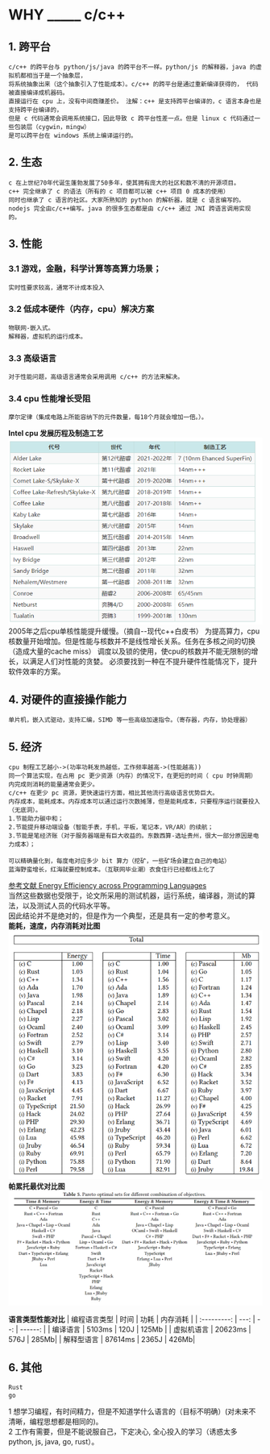# WHY _____ c/c++
## 1. 跨平台
    c/c++ 的跨平台与 python/js/java 的跨平台不一样。python/js 的解释器，java 的虚拟机都相当于是一个抽象层，
    将系统抽象出来（这个抽象引入了性能成本）。c/c++ 的跨平台是通过重新编译获得的， 代码被直接编译成机器码。
    直接运行在 cpu 上，没有中间商赚差价。 注解：c++ 是支持跨平台编译的，c 语言本身也是支持跨平台编译的，
    但是 c 代码通常会调用系统接口，因此导致 c 跨平台性差一点。但是 linux c 代码通过一些包装层（cygwin，mingw）
    是可以跨平台在 windows 系统上编译运行的。

## 2. 生态
    c 在上世纪70年代诞生蓬勃发展了50多年，使其拥有庞大的社区和数不清的开源项目。
    c++ 完全继承了 c 的语法（所有的 c 项目都可以被 c++ 项目 0 成本的使用）
    同时也继承了 c 语言的社区。大家所熟知的 python 的解析器，就是 c 语言编写的。
    nodejs 完全由c/c++编写。java 的很多生态都是由 c/c++ 通过 JNI 跨语言调用实现的。

## 3. 性能
### 3.1 游戏，金融，科学计算等高算力场景；
    实时性要求较高，通常不计成本投入
### 3.2 低成本硬件（内存，cpu）解决方案
    物联网-嵌入式。
    解释器，虚拟机的运行成本。
### 3.3 高级语言
    对于性能问题，高级语言通常会采用调用 c/c++ 的方法来解决。
### 3.4 cpu 性能增长受阻
    摩尔定律（集成电路上所能容纳下的元件数量，每18个月就会增加一倍。）。
**Intel cpu 发展历程及制造工艺**<br>
![intel_cpu_road_map](./intel_cpu_road_map.png)<br>
    2005年之后cpu单核性能提升缓慢。（摘自--现代c++白皮书）
    为提高算力，cpu核数量开始增加。但是性能与核数并不是线性增长关系。任务在多核之间的切换（造成大量的cache miss）
    调度以及锁的使用，使cpu的核数并不能无限制的增长，以满足人们对性能的贪婪。
    必须要找到一种在不提升硬件性能情况下，提升软件效率的方案。

## 4. 对硬件的直接操作能力
    单片机，嵌入式驱动，支持汇编，SIMD 等一些高级加速指令。（寄存器，内存，协处理器）

## 5. 经济
    cpu 制程工艺越小->(功率功耗发热越低，工作频率越高->(性能越高))
    同一个算法实现，在占用 pc 更少资源（内存）的情况下，在更短的时间（ cpu 时钟周期）内完成则消耗的能量通常会更少。
    c/c++ 在更少 pc 资源，更快速运行方面，相比其他流行高级语言优势巨大。
    内存成本，能耗成本。内存成本可以通过运行次数摊薄，但是能耗成本，只要程序运行就要投入（无底洞）。
    1.节能助力碳中和；
    2.节能提升移动端设备（智能手表，手机，平板，笔记本，VR/AR）的续航；
    3.节能是笔经济账（对于服务器端是有巨大收益的。东数西算-选址贵州，很大一部分原因是电力成本）；

    可以精确量化到，每度电对应多少 bit 算力（挖矿，一些矿场会建立自己的电站）
    蓝海野蛮增长，红海就要控制成本。（互联网毕业潮）衣食住行已经都线上化了

[参考文献 Energy Efficiency across Programming Languages ](./sleFinal.pdf) <br>
当然这些数据也受限于，论文所采用的测试机器，运行系统，编译器，测试的算法，以及测试人员的代码水平等。 <br>
因此结论并不是绝对的，但是作为一个典型，还是具有一定的参考意义。 <br>
**能耗，速度，内存消耗对比图**<br>
![energy_time_memory](./energy_time_memory.png)<br>
**帕累托最优对比图**<br>
![pareto_optimal](./pareto_optimal.png)<br>

**语言类型性能对比**
| 编程语言类型 | 时间 | 功耗 | 内存消耗 |
| :---------: | ---: | --: | ------: |
| 编译语言 | 5103ms | 120J | 125Mb |
| 虚拟机语言 | 20623ms | 576J | 285Mb|
| 解释型语言 | 87614ms | 2365J | 426Mb|

## 6. 其他
    Rust
    go


1 想学习编程，有时间精力，但是不知道学什么语言的（目标不明确）(对未来不清晰，编程思想都是相同的)。 <br>
2 工作有需要，但是不能说服自己，下定决心, 全心投入的学习（诱惑太多 python, js, java, go, rust）。
